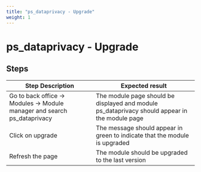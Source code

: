 ```yaml
---
title: "ps_dataprivacy - Upgrade"
weight: 1
---
```


# ps_dataprivacy - Upgrade
## Steps
| Step Description | Expected result |
| ----- | ----- |
| Go to back office -> Modules -> Module manager and search ps_dataprivacy | The module page should be displayed and module ps_dataprivacy should appear in the module page |
| Click on upgrade | The message should appear in green to indicate that the module is upgraded |
| Refresh the page | The module should be upgraded to the last version |
